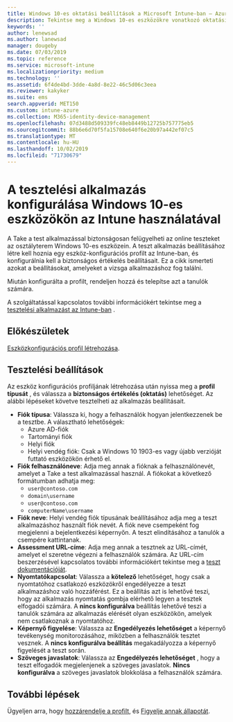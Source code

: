 ```yaml
---
title: Windows 10-es oktatási beállítások a Microsoft Intune-ban – Azure | Microsoft Docs
description: Tekintse meg a Windows 10-es eszközökre vonatkozó oktatási beállítások listáját. Ezeket a beállításokat egy eszköz konfigurációs profiljában használhatja a teszt alkalmazással, kiválaszthatja, hogy a felhasználók vagy tanulók hogyan jelentkeznek be, figyelheti a képernyőt a teszt során, és többet az Intune-ban.
keywords: ''
author: lenewsad
ms.author: lanewsad
manager: dougeby
ms.date: 07/03/2019
ms.topic: reference
ms.service: microsoft-intune
ms.localizationpriority: medium
ms.technology: ''
ms.assetid: 6f4de4bd-3dde-4a8d-8e22-46c5d06c3eea
ms.reviewer: kakyker
ms.suite: ems
search.appverid: MET150
ms.custom: intune-azure
ms.collection: M365-identity-device-management
ms.openlocfilehash: 07d3488d509339fc48eb8449b12725b757775eb5
ms.sourcegitcommit: 88b6e6d70f5fa15708e640f6e20b97a442ef07c5
ms.translationtype: MT
ms.contentlocale: hu-HU
ms.lasthandoff: 10/02/2019
ms.locfileid: "71730679"
---
```

# <a name="configure-the-take-a-test-app-on-windows-10-devices-using-intune"></a>A tesztelési alkalmazás konfigurálása Windows 10-es eszközökön az Intune használatával

A Take a test alkalmazással biztonságosan felügyelheti az online teszteket az osztályterem Windows 10-es eszközein. A teszt alkalmazás beállításához létre kell hoznia egy eszköz-konfigurációs profilt az Intune-ban, és konfigurálnia kell a biztonságos értékelés beállításait. Ez a cikk ismerteti azokat a beállításokat, amelyeket a vizsga alkalmazáshoz fog találni. 

Miután konfigurálta a profilt, rendeljen hozzá és telepítse azt a tanulók számára. 

A szolgáltatással kapcsolatos további információkért tekintse meg a [tesztelési alkalmazást az Intune-ban](education-settings-configure.md) .

## <a name="before-you-begin"></a>Előkészületek

[Eszközkonfigurációs profil létrehozása](education-settings-configure.md#create-a-device-profile).

## <a name="take-a-test-settings"></a>Tesztelési beállítások
Az eszköz konfigurációs profiljának létrehozása után nyissa meg a **profil típusát** , és válassza a **biztonságos értékelés (oktatás)** lehetőséget. Az alábbi lépéseket követve tesztelheti az alkalmazás beállításait. 


- **Fiók típusa**: Válassza ki, hogy a felhasználók hogyan jelentkezzenek be a tesztbe. A választható lehetőségek:
  - Azure AD-fiók
  - Tartományi fiók
  - Helyi fiók
  - Helyi vendég fiók: Csak a Windows 10 1903-es vagy újabb verzióját futtató eszközökön érhető el.    
- **Fiók felhasználóneve**: Adja meg annak a fióknak a felhasználónevét, amelyet a Take a test alkalmazással használ. A fiókokat a következő formátumban adhatja meg:
  - `user@contoso.com`
  - `domain\username`
  - `user@contoso.com`
  - `computerName\username`
- **Fiók neve**: Helyi vendég fiók típusának beállításához adja meg a teszt alkalmazáshoz használt fiók nevét. A fiók neve csempeként fog megjelenni a bejelentkezési képernyőn. A teszt elindításához a tanulók a csempére kattintanak.  
- **Assessment URL-címe**: Adja meg annak a tesztnek az URL-címét, amelyet el szeretne végezni a felhasználók számára. Az URL-cím beszerzésével kapcsolatos további információkért tekintse meg a [teszt dokumentációját](https://docs.microsoft.com/education/windows/take-tests-in-windows-10).
- **Nyomtatókapcsolat**: Válassza a **kötelező** lehetőséget, hogy csak a nyomtatóhoz csatlakozó eszközökről engedélyezze a teszt alkalmazáshoz való hozzáférést. Ez a beállítás azt is lehetővé teszi, hogy az alkalmazás nyomtatás gombja elérhető legyen a tesztek elfogadói számára. A **nincs konfigurálva** beállítás lehetővé teszi a tanulók számára az alkalmazás elérését olyan eszközökön, amelyek nem csatlakoznak a nyomtatóhoz.  
- **Képernyő figyelése**: Válassza az **Engedélyezés lehetőséget** a képernyő tevékenység monitorozásához, miközben a felhasználók tesztet vesznek. A **nincs konfigurálva beállítás** megakadályozza a képernyő figyelését a teszt során.
- **Szöveges javaslatok**: Válassza az **Engedélyezés lehetőséget** , hogy a teszt elfogadók megjelenjenek a szöveges javaslatok. **Nincs konfigurálva** a szöveges javaslatok blokkolása a felhasználók számára.

## <a name="next-steps"></a>További lépések

Ügyeljen arra, hogy [hozzárendelje a profilt](device-profile-assign.md), és [Figyelje annak állapotát](device-profile-monitor.md).
